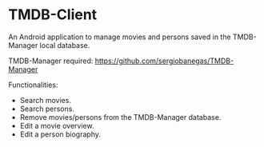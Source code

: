 # TMDB-Client
An Android application to manage movies and persons saved in the TMDB-Manager local database.

TMDB-Manager required: https://github.com/sergiobanegas/TMDB-Manager

Functionalities:
* Search movies.
* Search persons.
* Remove movies/persons from the TMDB-Manager database.
* Edit a movie overview.
* Edit a person biography.
